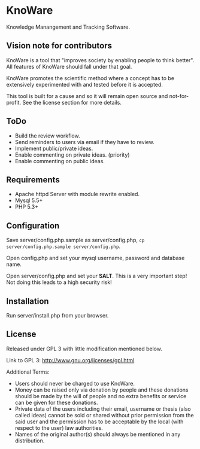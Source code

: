 KnoWare
=======

Knowledge Manangement and Tracking Software.

Vision note for contributors
----------------------------

KnoWare is a tool that "improves society by enabling people to think better". All features of KnoWare should fall under that goal.

KnoWare promotes the scientific method where a concept has to be extensively experimented with and tested before it is accepted.

This tool is built for a cause and so it will remain open source and not-for-profit. See the license section for more details.

ToDo
----

* Build the review workflow.
* Send reminders to users via email if they have to review.
* Implement public/private ideas.
* Enable commenting on private ideas. (priority)
* Enable commenting on public ideas.

Requirements
------------

* Apache httpd Server with module rewrite enabled.
* Mysql 5.5+
* PHP 5.3+

Configuration
-------------

Save server/config.php.sample as server/config.php, `cp server/config.php.sample server/config.php`.

Open config.php and set your mysql username, password and database name.

Open server/config.php and set your **SALT**. This is a very important step! Not doing this leads to a high security risk!

Installation
------------

Run server/install.php from your browser.

License
-------

Released under GPL 3 with little modification mentioned below.

Link to GPL 3: http://www.gnu.org/licenses/gpl.html

Additional Terms:

* Users should never be charged to use KnoWare.
* Money can be raised only via donation by people and these donations should be made by the will of people and no extra benefits or service can be given for these donations.
* Private data of the users including their email, username or thesis (also called ideas) cannot be sold or shared without prior permission from the said user and the permission has to be acceptable by the local (with respect to the user) law authorities.
* Names of the original author(s) should always be mentioned in any distribution.
